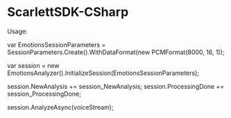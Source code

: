 ScarlettSDK-CSharp
==================

Usage:

  var EmotionsSessionParameters = SessionParameters.Create().WithDataFormat(new PCMFormat(8000, 16, 1));

  var session = new EmotionsAnalyzer().InitializeSession(EmotionsSessionParameters);
            
  session.NewAnalysis += session_NewAnalysis;
  session.ProcessingDone += session_ProcessingDone;
  
  session.AnalyzeAsync(voiceStream);
  
  

